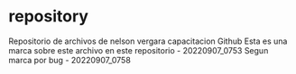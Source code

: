 # repository
Repositorio de archivos de nelson vergara capacitacion Github
Esta es una marca sobre este archivo en este repositorio - 20220907_0753
Segun marca por bug - 20220907_0758
